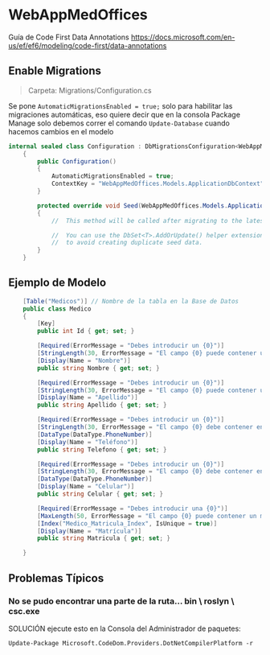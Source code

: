 # WebAppMedOffices

Guía de Code First Data Annotations
https://docs.microsoft.com/en-us/ef/ef6/modeling/code-first/data-annotations

## Enable Migrations

> Carpeta: Migrations/Configuration.cs

Se pone `AutomaticMigrationsEnabled = true;` solo para habilitar las migraciones automáticas, eso quiere
decir que en la consola Package Manage solo debemos correr el comando `Update-Database` cuando hacemos cambios en el modelo

```c#
internal sealed class Configuration : DbMigrationsConfiguration<WebAppMedOffices.Models.ApplicationDbContext>
    {
        public Configuration()
        {
            AutomaticMigrationsEnabled = true;
            ContextKey = "WebAppMedOffices.Models.ApplicationDbContext";
        }

        protected override void Seed(WebAppMedOffices.Models.ApplicationDbContext context)
        {
            //  This method will be called after migrating to the latest version.

            //  You can use the DbSet<T>.AddOrUpdate() helper extension method 
            //  to avoid creating duplicate seed data.
        }
    }
```

## Ejemplo de Modelo

```c#
    [Table("Medicos")] // Nombre de la tabla en la Base de Datos
    public class Medico
    {
        [Key]
        public int Id { get; set; }

        [Required(ErrorMessage = "Debes introducir un {0}")]
        [StringLength(30, ErrorMessage = "El campo {0} puede contener un máximo de {1} y un mínimo de {2} caracteres", MinimumLength = 3)]
        [Display(Name = "Nombre")]
        public string Nombre { get; set; }

        [Required(ErrorMessage = "Debes introducir un {0}")]
        [StringLength(30, ErrorMessage = "El campo {0} puede contener un máximo de {1} y un mínimo de {2} caracteres", MinimumLength = 3)]
        [Display(Name = "Apellido")]
        public string Apellido { get; set; }

        [Required(ErrorMessage = "Debes introducir un {0}")]
        [StringLength(30, ErrorMessage = "El campo {0} debe contener entre {2} y {1} caracteres", MinimumLength = 3)]
        [DataType(DataType.PhoneNumber)]
        [Display(Name = "Teléfono")]
        public string Telefono { get; set; }

        [Required(ErrorMessage = "Debes introducir un {0}")]
        [StringLength(30, ErrorMessage = "El campo {0} debe contener entre {2} y {1} caracteres", MinimumLength = 3)]
        [DataType(DataType.PhoneNumber)]
        [Display(Name = "Celular")]
        public string Celular { get; set; }

        [Required(ErrorMessage = "Debes introducir una {0}")]
        [MaxLength(50, ErrorMessage = "El campo {0} puede contener un máximo de {1} caracteres")]
        [Index("Medico_Matricula_Index", IsUnique = true)]
        [Display(Name = "Matrícula")]
        public string Matricula { get; set; }

    }
```

## Problemas Típicos
### No se pudo encontrar una parte de la ruta… bin \ roslyn \ csc.exe
SOLUCIÓN ejecute esto en la Consola del Administrador de paquetes:

```
Update-Package Microsoft.CodeDom.Providers.DotNetCompilerPlatform -r
```
